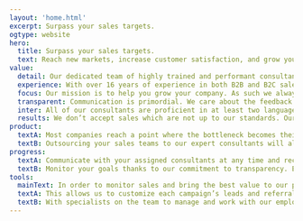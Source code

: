 ```yaml
---
layout: 'home.html'
excerpt: Surpass your sales targets.
ogtype: website
hero:
  title: Surpass your sales targets.
  text: Reach new markets, increase customer satisfaction, and grow your company by leaving sales to experts.
value:
  detail: Our dedicated team of highly trained and performant consultants to represent your brand to new clients.
  experience: With over 16 years of experience in both B2B and B2C sales, we have developed innovative outreach methods.
  focus: Our mission is to help you grow your company. As such we always aim to find and create the best opportunities.
  transparent: Communication is primordial. We care about the feedback from our clients to foster a long-lasting partnership.
  inter: All of our consultants are proficient in at least two languages. Start selling to new audiences now.
  results: We don’t accept sales which are not up to our standards. Our top priority is the quality and lifetime value we bring.
product:
  textA: Most companies reach a point where the bottleneck becomes their internal sales process. Resources and time get diverted from their core offering which impacts their business model.
  textB: Outsourcing your sales teams to our expert consultants will allow you to get the best of both worlds. Onboard new clients faster while providing them with a positive experience.
progress:
  textA: Communicate with your assigned consultants at any time and recieve detailed feedback on the performance of your running campaigns.
  textB: Monitor your goals thanks to our commitment to transparency. Each of our reports is hand reviewed to ensure easy comprehension.
tools:
  mainText: In order to monitor sales and bring the best value to our partners, we use the Salesforce CRM software suite.
  textA: This allows us to customize each campaign’s leads and referrals to our client’s needs.
  textB: With specialists on the team to manage and work with our employees for efficiency.
---
```

